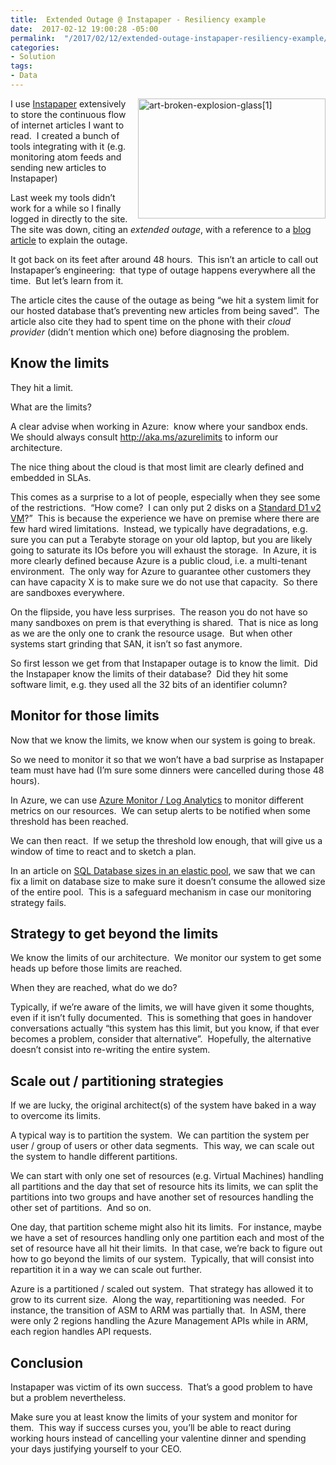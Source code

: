 ```yaml
---
title:  Extended Outage @ Instapaper - Resiliency example
date:  2017-02-12 19:00:28 -05:00
permalink:  "/2017/02/12/extended-outage-instapaper-resiliency-example/"
categories:
- Solution
tags:
- Data
---
```

<a href="http://vincentlauzon.files.wordpress.com/2017/02/art-broken-explosion-glass1.jpg"><img style="background-image:none;float:right;padding-top:0;padding-left:0;display:inline;padding-right:0;border:0;" title="art-broken-explosion-glass[1]" src="http://vincentlauzon.files.wordpress.com/2017/02/art-broken-explosion-glass1_thumb.jpg" alt="art-broken-explosion-glass[1]" width="300" height="192" align="right" border="0" /></a>I use <a href="http://instapaper.com" target="_blank">Instapaper</a> extensively to store the continuous flow of internet articles I want to read.  I created a bunch of tools integrating with it (e.g. monitoring atom feeds and sending new articles to Instapaper)

Last week my tools didn’t work for a while so I finally logged in directly to the site.  The site was down, citing an <em>extended outage</em>, with a reference to a <a href="http://blog.instapaper.com/post/157027537441" target="_blank">blog article</a> to explain the outage.

It got back on its feet after around 48 hours.  This isn’t an article to call out Instapaper’s engineering:  that type of outage happens everywhere all the time.  But let’s learn from it.

The article cites the cause of the outage as being “we hit a system limit for our hosted database that’s preventing new articles from being saved”.  The article also cite they had to spent time on the phone with their <em>cloud provider</em> (didn’t mention which one) before diagnosing the problem.
<h2>Know the limits</h2>
They hit a limit.

What are the limits?

A clear advise when working in Azure:  know where your sandbox ends.  We should always consult <a href="http://aka.ms/azurelimits">http://aka.ms/azurelimits</a> to inform our architecture.

The nice thing about the cloud is that most limit are clearly defined and embedded in SLAs.

This comes as a surprise to a lot of people, especially when they see some of the restrictions.  “How come?  I can only put 2 disks on a <a href="https://docs.microsoft.com/en-us/azure/virtual-machines/virtual-machines-windows-sizes?toc=%2fazure%2fvirtual-machines%2fwindows%2ftoc.json#dv2-series" target="_blank">Standard D1 v2 VM</a>?”  This is because the experience we have on premise where there are few hard wired limitations.  Instead, we typically have degradations, e.g. sure you can put a Terabyte storage on your old laptop, but you are likely going to saturate its IOs before you will exhaust the storage.  In Azure, it is more clearly defined because Azure is a public cloud, i.e. a multi-tenant environment.  The only way for Azure to guarantee other customers they can have capacity X is to make sure we do not use that capacity.  So there are sandboxes everywhere.

On the flipside, you have less surprises.  The reason you do not have so many sandboxes on prem is that everything is shared.  That is nice as long as we are the only one to crank the resource usage.  But when other systems start grinding that SAN, it isn’t so fast anymore.

So first lesson we get from that Instapaper outage is to know the limit.  Did the Instapaper know the limits of their database?  Did they hit some software limit, e.g. they used all the 32 bits of an identifier column?
<h2>Monitor for those limits</h2>
Now that we know the limits, we know when our system is going to break.

So we need to monitor it so that we won’t have a bad surprise as Instapaper team must have had (I’m sure some dinners were cancelled during those 48 hours).

In Azure, we can use <a href="https://vincentlauzon.com/2016/11/27/primer-on-azure-monitor/" target="_blank">Azure Monitor / Log Analytics</a> to monitor different metrics on our resources.  We can setup alerts to be notified when some threshold has been reached.

We can then react.  If we setup the threshold low enough, that will give us a window of time to react and to sketch a plan.

In an article on <a href="https://vincentlauzon.com/2017/01/04/azure-sql-elastic-pool-database-size/" target="_blank">SQL Database sizes in an elastic pool</a>, we saw that we can fix a limit on database size to make sure it doesn’t consume the allowed size of the entire pool.  This is a safeguard mechanism in case our monitoring strategy fails.
<h2>Strategy to get beyond the limits</h2>
We know the limits of our architecture.  We monitor our system to get some heads up before those limits are reached.

When they are reached, what do we do?

Typically, if we’re aware of the limits, we will have given it some thoughts, even if it isn’t fully documented.  This is something that goes in handover conversations actually “this system has this limit, but you know, if that ever becomes a problem, consider that alternative”.  Hopefully, the alternative doesn’t consist into re-writing the entire system.
<h2>Scale out / partitioning strategies</h2>
If we are lucky, the original architect(s) of the system have baked in a way to overcome its limits.

A typical way is to partition the system.  We can partition the system per user / group of users or other data segments.  This way, we can scale out the system to handle different partitions.

We can start with only one set of resources (e.g. Virtual Machines) handling all partitions and the day that set of resource hits its limits, we can split the partitions into two groups and have another set of resources handling the other set of partitions.  And so on.

One day, that partition scheme might also hit its limits.  For instance, maybe we have a set of resources handling only one partition each and most of the set of resource have all hit their limits.  In that case, we’re back to figure out how to go beyond the limits of our system.  Typically, that will consist into repartition it in a way we can scale out further.

Azure is a partitioned / scaled out system.  That strategy has allowed it to grow to its current size.  Along the way, repartitioning was needed.  For instance, the transition of ASM to ARM was partially that.  In ASM, there were only 2 regions handling the Azure Management APIs while in ARM, each region handles API requests.
<h2>Conclusion</h2>
Instapaper was victim of its own success.  That’s a good problem to have but a problem nevertheless.

Make sure you at least know the limits of your system and monitor for them.  This way if success curses you, you’ll be able to react during working hours instead of cancelling your valentine dinner and spending your days justifying yourself to your CEO.